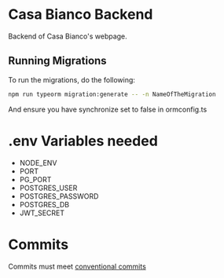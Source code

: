 # Casa Bianco Backend

Backend of Casa Bianco's webpage.

## Running Migrations

To run the migrations, do the following:

```bash
npm run typeorm migration:generate -- -n NameOfTheMigration
```

And ensure you have synchronize set to false in ormconfig.ts

# .env Variables needed

- NODE_ENV
- PORT
- PG_PORT
- POSTGRES_USER
- POSTGRES_PASSWORD
- POSTGRES_DB
- JWT_SECRET

# Commits

Commits must meet [conventional commits](https://www.conventionalcommits.org/en/v1.0.0/)
